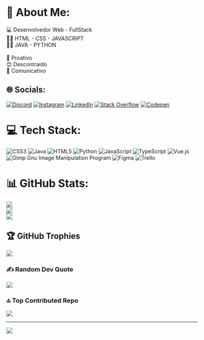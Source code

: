 # 💫 About Me:
💻 Desenvolvedor Web - FullStack<br>👩‍💻 HTML - CSS - JAVASCRIPT<br>👩‍💻 JAVA - PYTHON<br><br>👊 Proativo<br>😊 Descontraído<br>📢 Comunicativo


## 🌐 Socials:
[![Discord](https://img.shields.io/badge/Discord-Sucol-%237289DA.svg?logo=discord&logoColor=white)](https://discord.gg/sucol) [![Instagram](https://img.shields.io/badge/Instagram-%23E4405F.svg?logo=Instagram&logoColor=white)](https://instagram.com/victor_revoredo_s2) [![LinkedIn](https://img.shields.io/badge/LinkedIn-%230077B5.svg?logo=linkedin&logoColor=white)](https://linkedin.com/in/victor-revoredo-146a98215) [![Stack Overflow](https://img.shields.io/badge/-Stackoverflow-FE7A16?logo=stack-overflow&logoColor=white)](https://stackoverflow.com/users/22328004/victor-revoredo) [![Codepen](https://img.shields.io/badge/Codepen-000000?style=for-the-badge&logo=codepen&logoColor=white)](https://codepen.io/RukimichimoshiP) 

# 💻 Tech Stack:
![CSS3](https://img.shields.io/badge/css3-%231572B6.svg?style=for-the-badge&logo=css3&logoColor=white) ![Java](https://img.shields.io/badge/java-%23ED8B00.svg?style=for-the-badge&logo=java&logoColor=white) ![HTML5](https://img.shields.io/badge/html5-%23E34F26.svg?style=for-the-badge&logo=html5&logoColor=white) ![Python](https://img.shields.io/badge/python-3670A0?style=for-the-badge&logo=python&logoColor=ffdd54) ![JavaScript](https://img.shields.io/badge/javascript-%23323330.svg?style=for-the-badge&logo=javascript&logoColor=%23F7DF1E) ![TypeScript](https://img.shields.io/badge/typescript-%23007ACC.svg?style=for-the-badge&logo=typescript&logoColor=white) ![Vue.js](https://img.shields.io/badge/vuejs-%2335495e.svg?style=for-the-badge&logo=vuedotjs&logoColor=%234FC08D) ![Gimp Gnu Image Manipulation Program](https://img.shields.io/badge/Gimp-657D8B?style=for-the-badge&logo=gimp&logoColor=FFFFFF) 	![Figma](https://img.shields.io/badge/figma-%23F24E1E.svg?style=for-the-badge&logo=figma&logoColor=white) ![Trello](https://img.shields.io/badge/Trello-%23026AA7.svg?style=for-the-badge&logo=Trello&logoColor=white)
# 📊 GitHub Stats:
![](https://github-readme-stats.vercel.app/api?username=Rukimichimoshi&theme=dracula&hide_border=true&include_all_commits=false&count_private=false)<br/>
![](https://github-readme-streak-stats.herokuapp.com/?user=Rukimichimoshi&theme=dracula&hide_border=true)<br/>
![](https://github-readme-stats.vercel.app/api/top-langs/?username=Rukimichimoshi&theme=dracula&hide_border=true&include_all_commits=false&count_private=false&layout=compact)

## 🏆 GitHub Trophies
![](https://github-profile-trophy.vercel.app/?username=Rukimichimoshi&theme=matrix&no-frame=true&no-bg=true&margin-w=4)

### ✍️ Random Dev Quote
![](https://quotes-github-readme.vercel.app/api?type=vetical&theme=light)

### 🔝 Top Contributed Repo
![](https://github-contributor-stats.vercel.app/api?username=Rukimichimoshi&limit=5&theme=dracula&combine_all_yearly_contributions=true)

---
[![](https://visitcount.itsvg.in/api?id=Rukimichimoshi&icon=1&color=3)](https://visitcount.itsvg.in)

<!-- Proudly created with GPRM ( https://gprm.itsvg.in ) -->
